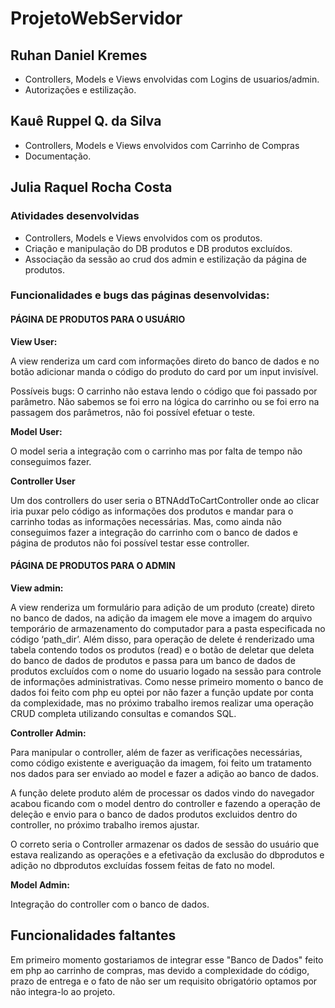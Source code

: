 # ProjetoWebServidor

## Ruhan Daniel Kremes
- Controllers, Models e Views envolvidas com Logins de usuarios/admin.
- Autorizações e estilização.

## Kauê Ruppel Q. da Silva 

- Controllers, Models e Views envolvidos com Carrinho de Compras
- Documentação.

## Julia Raquel Rocha Costa
### Atividades desenvolvidas

- Controllers, Models e Views envolvidos com os produtos.
- Criação e manipulação do DB produtos e DB produtos excluídos.
- Associação da sessão ao crud dos admin e estilização da página de produtos.

### Funcionalidades e bugs das páginas desenvolvidas:

#### PÁGINA DE PRODUTOS PARA O USUÁRIO 
            
__View User:__

 A view renderiza um card com informações direto do banco de dados e no botão adicionar manda o código do produto do card por um input invisível.

Possíveis bugs: O carrinho não estava lendo o código que foi passado por parâmetro.
Não sabemos se foi erro na lógica do carrinho ou se foi erro na passagem dos parâmetros, não foi possível efetuar o teste.

__Model User:__

O model seria a integração com o carrinho mas por falta de tempo não conseguimos fazer.

__Controller User__

Um dos controllers do user seria o BTNAddToCartController onde ao clicar iria puxar pelo código as informações dos produtos e mandar para o carrinho todas as informações necessárias. Mas, como ainda não conseguimos fazer a integração do carrinho com o banco de dados e página de produtos não foi possível testar esse controller.

#### PÁGINA DE PRODUTOS PARA O ADMIN

__View admin:__

A view renderiza um formulário para adição de um produto (create) direto no banco de dados, na adição da imagem ele move a imagem do arquivo temporário de armazenamento do computador para a pasta especificada no código ‘path_dir’. Além disso, para operação de delete é renderizado uma tabela contendo todos os produtos (read) e o botão de deletar que deleta do banco de dados de produtos e passa para um banco de dados de produtos excluídos com o nome do usuario logado na sessão para controle de informações administrativas. Como nesse primeiro momento o banco de dados foi feito com php eu optei por não fazer a função update por conta da complexidade, mas no próximo trabalho iremos realizar uma operação CRUD completa utilizando consultas e comandos SQL.

__Controller Admin:__

Para manipular o controller, além de fazer as verificações necessárias, como código existente e averiguação da imagem, foi feito um tratamento nos dados para ser enviado ao model e fazer a adição ao banco de dados.

A função delete produto além de processar os dados vindo do navegador acabou ficando com o model dentro do controller e fazendo a operação de deleção e envio para o banco de dados produtos excluidos dentro do controller, no próximo trabalho iremos ajustar.

O correto seria o Controller armazenar os dados de sessão do usuário que estava realizando as operações e a efetivação da exclusão do dbprodutos e adição no dbprodutos excluídas fossem feitas de fato no model.

__Model Admin:__

Integração do controller com o banco de dados.

## Funcionalidades faltantes

Em primeiro momento gostariamos de integrar esse "Banco de Dados" feito em php ao carrinho de compras, mas devido a complexidade do código, prazo de entrega e o fato de não ser um requisito obrigatório optamos por não integra-lo ao projeto.